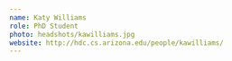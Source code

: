 ```yaml
---
name: Katy Williams
role: PhD Student
photo: headshots/kawilliams.jpg
website: http://hdc.cs.arizona.edu/people/kawilliams/
---
```

